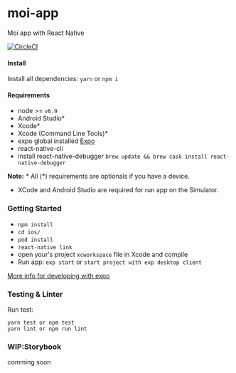 # moi-app
Moi app with React Native

[![CircleCI](https://circleci.com/gh/GrowMoi/moi-app.svg?style=svg)](https://circleci.com/gh/GrowMoi/moi-app)

#### Install
Install all dependencies: `yarn` or `npm i`

#### Requirements
  * node >= `v6.9`
  * Android Studio*
  * Xcode*
  * Xcode (Command Line Tools)*
  * expo global installed [Expo](https://expo.io)
  * react-native-cli
  * install react-native-debugger `brew update && brew cask install react-native-debugger`

**Note:** * All (*) requirements are optionals if you have a device.
* XCode and Android Studio are required for run app on the Simulator.

### Getting Started
  * `npm install`
  * `cd ios/`
  * `pod install`
  * `react-native link`
  *  open your's project `xcworkspace` file in Xcode and compile
  * Run app: `exp start` or `start project with exp desktop client`

[More info for developing with expo](https://docs.expo.io/versions/v16.0.0/guides/expokit.html#1-check-js-dependencies)

### Testing & Linter
  Run test:
  ```
  yarn test or npm test
  yarn lint or npm run lint
  ```

### WIP:Storybook
  comming soon
